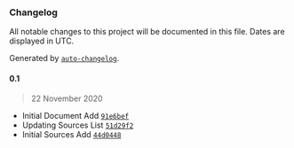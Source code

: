 ### Changelog

All notable changes to this project will be documented in this file. Dates are displayed in UTC.

Generated by [`auto-changelog`](https://github.com/CookPete/auto-changelog).

#### 0.1

> 22 November 2020

- Initial Document Add [`91e6bef`](https://github.com/extratone/bigblue/commit/91e6befd6bf7c9a80e402d90a2a545dcae9373d0)
- Updating Sources List [`51d29f2`](https://github.com/extratone/bigblue/commit/51d29f2ab65b64b909fa45830fbadfd237dc0f06)
- Initial Sources Add [`44d0448`](https://github.com/extratone/bigblue/commit/44d0448a89885033be25d9682fa299941e1df205)
